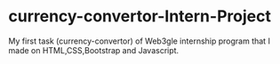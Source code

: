 # currency-convertor-Intern-Project
My first task (currency-convertor) of Web3gle internship program that I made on HTML,CSS,Bootstrap and Javascript.
